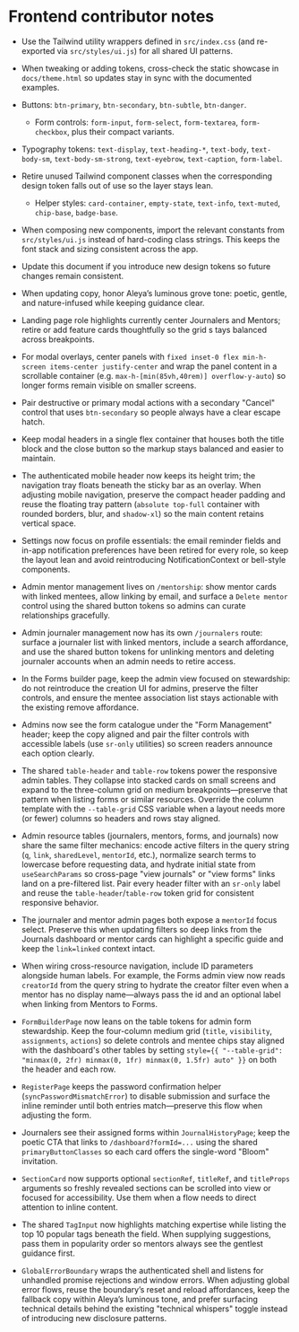 # Frontend contributor notes

- Use the Tailwind utility wrappers defined in `src/index.css` (and re-exported via `src/styles/ui.js`) for all shared UI patterns.
- When tweaking or adding tokens, cross-check the static showcase in `docs/theme.html` so updates stay in sync with the documented examples.
- Buttons: `btn-primary`, `btn-secondary`, `btn-subtle`, `btn-danger`.
  - Form controls: `form-input`, `form-select`, `form-textarea`, `form-checkbox`, plus their compact variants.
- Typography tokens: `text-display`, `text-heading-*`, `text-body`, `text-body-sm`, `text-body-sm-strong`, `text-eyebrow`,
  `text-caption`, `form-label`.
- Retire unused Tailwind component classes when the corresponding design token falls out of use so the layer stays lean.
  - Helper styles: `card-container`, `empty-state`, `text-info`, `text-muted`, `chip-base`, `badge-base`.
- When composing new components, import the relevant constants from `src/styles/ui.js` instead of hard-coding class strings. This keeps the font stack and sizing consistent across the app.
- Update this document if you introduce new design tokens so future changes remain consistent.
- When updating copy, honor Aleya’s luminous grove tone: poetic, gentle, and nature-infused while keeping guidance clear.
- Landing page role highlights currently center Journalers and Mentors; retire or add feature cards thoughtfully so the grid s
tays balanced across breakpoints.
- For modal overlays, center panels with `fixed inset-0 flex min-h-screen items-center justify-center` and wrap the panel
  content in a scrollable container (e.g. `max-h-[min(85vh,40rem)] overflow-y-auto`) so longer forms remain visible on smaller
  screens.
- Pair destructive or primary modal actions with a secondary "Cancel" control that uses `btn-secondary` so people always have
  a clear escape hatch.
- Keep modal headers in a single flex container that houses both the title block and the close button so the markup stays
  balanced and easier to maintain.
- The authenticated mobile header now keeps its height trim; the navigation tray floats beneath the sticky bar as an overlay.
  When adjusting mobile navigation, preserve the compact header padding and reuse the floating tray pattern (`absolute top-full`
  container with rounded borders, blur, and `shadow-xl`) so the main content retains vertical space.
- Settings now focus on profile essentials: the email reminder fields and in-app notification preferences have been retired for
  every role, so keep the layout lean and avoid reintroducing NotificationContext or bell-style components.
- Admin mentor management lives on `/mentorship`: show mentor cards with linked mentees, allow linking by email, and surface a
  `Delete mentor` control using the shared button tokens so admins can curate relationships gracefully.
- Admin journaler management now has its own `/journalers` route: surface a journaler list with linked mentors, include a search
  affordance, and use the shared button tokens for unlinking mentors and deleting journaler accounts when an admin needs to retire
  access.
- In the Forms builder page, keep the admin view focused on stewardship: do not reintroduce the creation UI for admins, preserve
  the filter controls, and ensure the mentee association list stays actionable with the existing remove affordance.
- Admins now see the form catalogue under the "Form Management" header; keep the copy aligned and pair the filter controls with
  accessible labels (use `sr-only` utilities) so screen readers announce each option clearly.
- The shared `table-header` and `table-row` tokens power the responsive admin tables. They collapse into stacked cards on small
  screens and expand to the three-column grid on medium breakpoints—preserve that pattern when listing forms or similar resources.
  Override the column template with the `--table-grid` CSS variable when a layout needs more (or fewer) columns so headers and rows stay aligned.
- Admin resource tables (journalers, mentors, forms, and journals) now share the same filter mechanics: encode active filters in
  the query string (`q`, `link`, `sharedLevel`, `mentorId`, etc.), normalize search terms to lowercase before requesting data,
  and hydrate initial state from `useSearchParams` so cross-page "view journals" or "view forms" links land on a pre-filtered list.
  Pair every header filter with an `sr-only` label and reuse the `table-header`/`table-row` token grid for consistent responsive
  behavior.
- The journaler and mentor admin pages both expose a `mentorId` focus select. Preserve this when updating filters so deep links
  from the Journals dashboard or mentor cards can highlight a specific guide and keep the `link=linked` context intact.
- When wiring cross-resource navigation, include ID parameters alongside human labels. For example, the Forms admin view now reads
  `creatorId` from the query string to hydrate the creator filter even when a mentor has no display name—always pass the id and an
  optional label when linking from Mentors to Forms.
- `FormBuilderPage` now leans on the table tokens for admin form stewardship. Keep the four-column medium grid (`title`, `visibility`, `assignments`, `actions`) so delete controls and mentee chips stay aligned with the dashboard's other tables by setting `style={{ "--table-grid": "minmax(0, 2fr) minmax(0, 1fr) minmax(0, 1.5fr) auto" }}` on both the header and each row.

- `RegisterPage` keeps the password confirmation helper (`syncPasswordMismatchError`) to disable submission and surface the inline
  reminder until both entries match—preserve this flow when adjusting the form.

- Journalers see their assigned forms within `JournalHistoryPage`; keep the poetic CTA that links to `/dashboard?formId=...` using
  the shared `primaryButtonClasses` so each card offers the single-word "Bloom" invitation.
- `SectionCard` now supports optional `sectionRef`, `titleRef`, and `titleProps` arguments so freshly revealed sections can be
  scrolled into view or focused for accessibility. Use them when a flow needs to direct attention to inline content.
- The shared `TagInput` now highlights matching expertise while listing the top 10 popular tags beneath the field. When supplying
  suggestions, pass them in popularity order so mentors always see the gentlest guidance first.


- `GlobalErrorBoundary` wraps the authenticated shell and listens for unhandled promise rejections and window errors. When adjusting global error flows, reuse the boundary’s reset and reload affordances, keep the fallback copy within Aleya’s luminous tone, and prefer surfacing technical details behind the existing "technical whispers" toggle instead of introducing new disclosure patterns.

